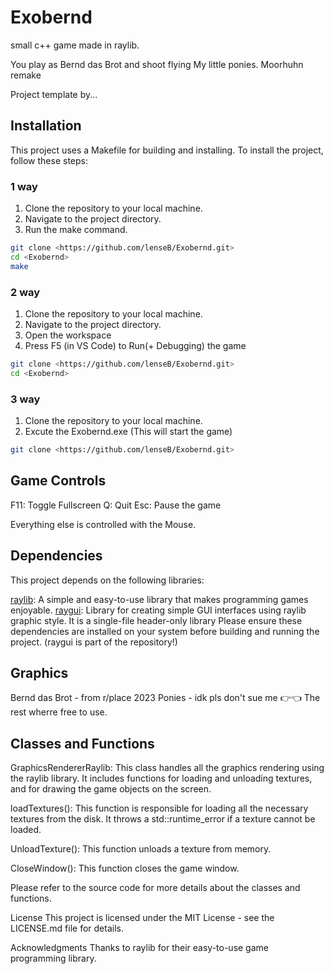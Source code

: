 # Exobernd
small c++ game made in raylib.

You play as Bernd das Brot and shoot flying My little ponies.
Moorhuhn remake

Project template by...

## Installation
This project uses a Makefile for building and installing. To install the project, follow these steps:
### 1 way
1. Clone the repository to your local machine.
2. Navigate to the project directory.
3. Run the make command.
```bash
git clone <https://github.com/lenseB/Exobernd.git>
cd <Exobernd>
make
```
### 2 way
1. Clone the repository to your local machine.
2. Navigate to the project directory.
3. Open the workspace
4. Press F5 (in VS Code) to Run(+ Debugging) the game
```bash
git clone <https://github.com/lenseB/Exobernd.git>
cd <Exobernd>
```

### 3 way
1. Clone the repository to your local machine.
2. Excute the Exobernd.exe (This will start the game)
```bash
git clone <https://github.com/lenseB/Exobernd.git>
```

## Game Controls
F11: Toggle Fullscreen
Q: Quit
Esc: Pause the game

Everything else is controlled with the Mouse.

## Dependencies
This project depends on the following libraries:

[raylib](https://www.raylib.com/): A simple and easy-to-use library that makes programming games enjoyable.
[raygui](https://github.com/raysan5/raygui): Library for creating simple GUI interfaces using raylib graphic style. It is a single-file header-only library
Please ensure these dependencies are installed on your system before building and running the project. (raygui is part of the repository!)

## Graphics
Bernd das Brot - from r/place 2023
Ponies - idk pls don't sue me 👉👈
The rest wherre free to use.

## Classes and Functions
GraphicsRendererRaylib: This class handles all the graphics rendering using the raylib library. It includes functions for loading and unloading textures, and for drawing the game objects on the screen.

loadTextures(): This function is responsible for loading all the necessary textures from the disk. It throws a std::runtime_error if a texture cannot be loaded.

UnloadTexture(): This function unloads a texture from memory.

CloseWindow(): This function closes the game window.

Please refer to the source code for more details about the classes and functions.

License
This project is licensed under the MIT License - see the LICENSE.md file for details.

Acknowledgments
Thanks to raylib for their easy-to-use game programming library.
